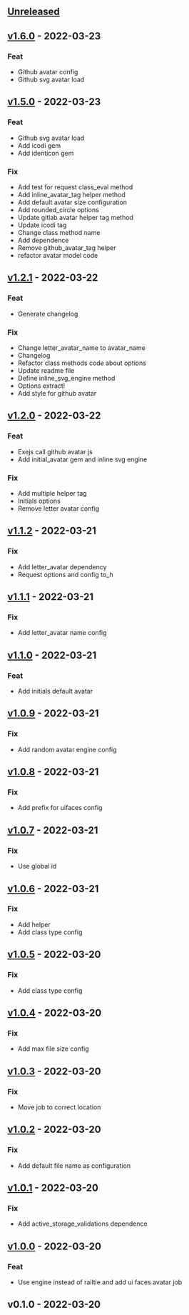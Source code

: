 <a name="unreleased"></a>
## [Unreleased]


<a name="v1.6.0"></a>
## [v1.6.0] - 2022-03-23
### Feat
- Github avatar config
- Github svg avatar load


<a name="v1.5.0"></a>
## [v1.5.0] - 2022-03-23
### Feat
- Github svg avatar load
- Add icodi gem
- Add identicon gem

### Fix
- Add test for request class_eval method
- Add inline_avatar_tag helper method
- Add default avatar size configuration
- Add rounded_circle options
- Update gitlab avatar helper tag method
- Update icodi tag
- Change class method name
- Add dependence
- Remove github_avatar_tag helper
- refactor avatar model code


<a name="v1.2.1"></a>
## [v1.2.1] - 2022-03-22
### Feat
- Generate changelog

### Fix
- Change letter_avatar_name to avatar_name
- Changelog
- Refactor class methods code about options
- Update readme file
- Define inline_svg_engine method
- Options extract!
- Add style for github avatar


<a name="v1.2.0"></a>
## [v1.2.0] - 2022-03-22
### Feat
- Exejs call github avatar js
- Add initial_avatar gem and inline svg engine

### Fix
- Add multiple helper tag
- Initials options
- Remove letter avatar config


<a name="v1.1.2"></a>
## [v1.1.2] - 2022-03-21
### Fix
- Add letter_avatar dependency
- Request options and config to_h


<a name="v1.1.1"></a>
## [v1.1.1] - 2022-03-21
### Fix
- Add letter_avatar name config


<a name="v1.1.0"></a>
## [v1.1.0] - 2022-03-21
### Feat
- Add initials default avatar


<a name="v1.0.9"></a>
## [v1.0.9] - 2022-03-21
### Fix
- Add random avatar engine config


<a name="v1.0.8"></a>
## [v1.0.8] - 2022-03-21
### Fix
- Add prefix for uifaces config


<a name="v1.0.7"></a>
## [v1.0.7] - 2022-03-21
### Fix
- Use global id


<a name="v1.0.6"></a>
## [v1.0.6] - 2022-03-21
### Fix
- Add helper
- Add class type config


<a name="v1.0.5"></a>
## [v1.0.5] - 2022-03-20
### Fix
- Add class type config


<a name="v1.0.4"></a>
## [v1.0.4] - 2022-03-20
### Fix
- Add max file size config


<a name="v1.0.3"></a>
## [v1.0.3] - 2022-03-20
### Fix
- Move job to correct location


<a name="v1.0.2"></a>
## [v1.0.2] - 2022-03-20
### Fix
- Add default file name as configuration


<a name="v1.0.1"></a>
## [v1.0.1] - 2022-03-20
### Fix
- Add active_storage_validations dependence


<a name="v1.0.0"></a>
## [v1.0.0] - 2022-03-20
### Feat
- Use engine instead of railtie and add ui faces avatar job


<a name="v0.1.0"></a>
## v0.1.0 - 2022-03-20

[Unreleased]: https://gitlab.qiuzhi99.com:10022/hfpp2012/acts_as_avatar/compare/v1.6.0...HEAD
[v1.6.0]: https://gitlab.qiuzhi99.com:10022/hfpp2012/acts_as_avatar/compare/v1.5.0...v1.6.0
[v1.5.0]: https://gitlab.qiuzhi99.com:10022/hfpp2012/acts_as_avatar/compare/v1.2.1...v1.5.0
[v1.2.1]: https://gitlab.qiuzhi99.com:10022/hfpp2012/acts_as_avatar/compare/v1.2.0...v1.2.1
[v1.2.0]: https://gitlab.qiuzhi99.com:10022/hfpp2012/acts_as_avatar/compare/v1.1.2...v1.2.0
[v1.1.2]: https://gitlab.qiuzhi99.com:10022/hfpp2012/acts_as_avatar/compare/v1.1.1...v1.1.2
[v1.1.1]: https://gitlab.qiuzhi99.com:10022/hfpp2012/acts_as_avatar/compare/v1.1.0...v1.1.1
[v1.1.0]: https://gitlab.qiuzhi99.com:10022/hfpp2012/acts_as_avatar/compare/v1.0.9...v1.1.0
[v1.0.9]: https://gitlab.qiuzhi99.com:10022/hfpp2012/acts_as_avatar/compare/v1.0.8...v1.0.9
[v1.0.8]: https://gitlab.qiuzhi99.com:10022/hfpp2012/acts_as_avatar/compare/v1.0.7...v1.0.8
[v1.0.7]: https://gitlab.qiuzhi99.com:10022/hfpp2012/acts_as_avatar/compare/v1.0.6...v1.0.7
[v1.0.6]: https://gitlab.qiuzhi99.com:10022/hfpp2012/acts_as_avatar/compare/v1.0.5...v1.0.6
[v1.0.5]: https://gitlab.qiuzhi99.com:10022/hfpp2012/acts_as_avatar/compare/v1.0.4...v1.0.5
[v1.0.4]: https://gitlab.qiuzhi99.com:10022/hfpp2012/acts_as_avatar/compare/v1.0.3...v1.0.4
[v1.0.3]: https://gitlab.qiuzhi99.com:10022/hfpp2012/acts_as_avatar/compare/v1.0.2...v1.0.3
[v1.0.2]: https://gitlab.qiuzhi99.com:10022/hfpp2012/acts_as_avatar/compare/v1.0.1...v1.0.2
[v1.0.1]: https://gitlab.qiuzhi99.com:10022/hfpp2012/acts_as_avatar/compare/v1.0.0...v1.0.1
[v1.0.0]: https://gitlab.qiuzhi99.com:10022/hfpp2012/acts_as_avatar/compare/v0.1.0...v1.0.0
